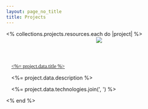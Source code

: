 ```yaml
---
layout: page_no_title
title: Projects
---
```


<div class="grid-container">
  <% collections.projects.resources.each do |project| %>
    <article class="project-article">
      <header>
        <img src="<%= project.data.image %>">
      </header>
      <footer>
        <div style="padding-left: 1em;">
          <a href="<%= project.relative_url %>" style="font-family:'Merriweather';"><%= project.data.title %></a>
          <p><%= project.data.description %></p>
          <p><%= project.data.technologies.join(', ') %></p>
        </div>
      </footer>
    </article>
  <% end %>
</div>

